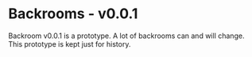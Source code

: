 # Backrooms - v0.0.1

Backroom v0.0.1 is a prototype. A lot of backrooms can and will change.
This prototype is kept just for history.
